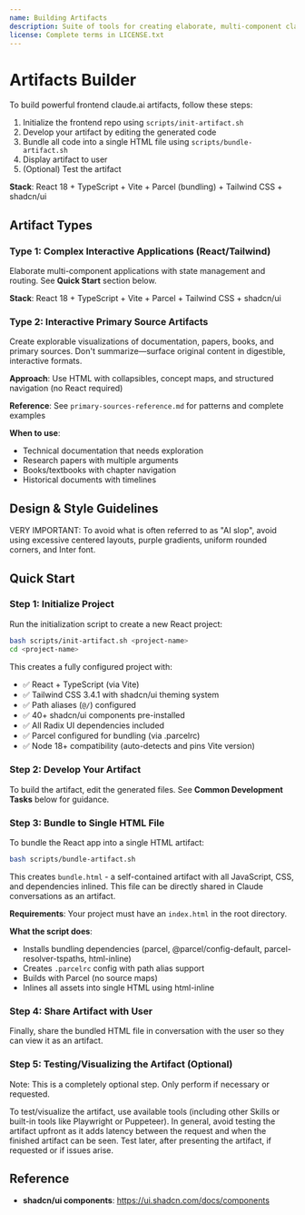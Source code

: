 ```yaml
---
name: Building Artifacts
description: Suite of tools for creating elaborate, multi-component claude.ai HTML artifacts using modern frontend web technologies (React, Tailwind CSS, shadcn/ui). Use for complex artifacts requiring state management, routing, or shadcn/ui components - not for simple single-file HTML/JSX artifacts.
license: Complete terms in LICENSE.txt
---
```


# Artifacts Builder

To build powerful frontend claude.ai artifacts, follow these steps:

1. Initialize the frontend repo using `scripts/init-artifact.sh`
2. Develop your artifact by editing the generated code
3. Bundle all code into a single HTML file using `scripts/bundle-artifact.sh`
4. Display artifact to user
5. (Optional) Test the artifact

**Stack**: React 18 + TypeScript + Vite + Parcel (bundling) + Tailwind CSS + shadcn/ui

## Artifact Types

### Type 1: Complex Interactive Applications (React/Tailwind)

Elaborate multi-component applications with state management and routing. See **Quick Start** section below.

**Stack**: React 18 + TypeScript + Vite + Parcel + Tailwind CSS + shadcn/ui

### Type 2: Interactive Primary Source Artifacts

Create explorable visualizations of documentation, papers, books, and primary sources. Don't summarize—surface original content in digestible, interactive formats.

**Approach**: Use HTML with collapsibles, concept maps, and structured navigation (no React required)

**Reference**: See `primary-sources-reference.md` for patterns and complete examples

**When to use**:
- Technical documentation that needs exploration
- Research papers with multiple arguments
- Books/textbooks with chapter navigation
- Historical documents with timelines

## Design & Style Guidelines

VERY IMPORTANT: To avoid what is often referred to as "AI slop", avoid using excessive centered layouts, purple gradients, uniform rounded corners, and Inter font.

## Quick Start

### Step 1: Initialize Project

Run the initialization script to create a new React project:

```bash
bash scripts/init-artifact.sh <project-name>
cd <project-name>
```

This creates a fully configured project with:

- ✅ React + TypeScript (via Vite)
- ✅ Tailwind CSS 3.4.1 with shadcn/ui theming system
- ✅ Path aliases (`@/`) configured
- ✅ 40+ shadcn/ui components pre-installed
- ✅ All Radix UI dependencies included
- ✅ Parcel configured for bundling (via .parcelrc)
- ✅ Node 18+ compatibility (auto-detects and pins Vite version)

### Step 2: Develop Your Artifact

To build the artifact, edit the generated files. See **Common Development Tasks** below for guidance.

### Step 3: Bundle to Single HTML File

To bundle the React app into a single HTML artifact:

```bash
bash scripts/bundle-artifact.sh
```

This creates `bundle.html` - a self-contained artifact with all JavaScript, CSS, and dependencies inlined. This file can be directly shared in Claude conversations as an artifact.

**Requirements**: Your project must have an `index.html` in the root directory.

**What the script does**:

- Installs bundling dependencies (parcel, @parcel/config-default, parcel-resolver-tspaths, html-inline)
- Creates `.parcelrc` config with path alias support
- Builds with Parcel (no source maps)
- Inlines all assets into single HTML using html-inline

### Step 4: Share Artifact with User

Finally, share the bundled HTML file in conversation with the user so they can view it as an artifact.

### Step 5: Testing/Visualizing the Artifact (Optional)

Note: This is a completely optional step. Only perform if necessary or requested.

To test/visualize the artifact, use available tools (including other Skills or built-in tools like Playwright or Puppeteer). In general, avoid testing the artifact upfront as it adds latency between the request and when the finished artifact can be seen. Test later, after presenting the artifact, if requested or if issues arise.

## Reference

- **shadcn/ui components**: https://ui.shadcn.com/docs/components

